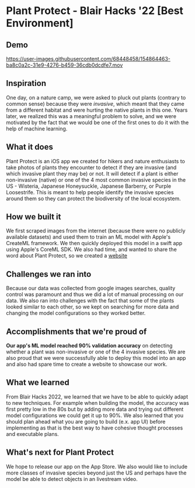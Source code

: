 # Plant Protect - Blair Hacks '22 [Best Environment]


## Demo 

https://user-images.githubusercontent.com/68448458/154864463-ba8c0a2c-31e9-4276-b459-36cdb0dcdfe7.mov

## Inspiration

One day, on a nature camp, we were asked to pluck out plants (contrary to common sense) because they were *invasive*, which meant that they came from a different habitat and were hurting the native plants in this one. Years later, we realized this was a meaningful problem to solve, and we were motivated by the fact that we would be one of the first ones to do it with the help of machine learning. 

## What it does

Plant Protect is an iOS app we created for hikers and nature enthusiasts to take photos of plants they encounter to detect if they are invasive (and which invasive plant they may be) or not. It will detect if a plant is either non-invasive (native) or one of the 4 most common invasive species in the US - Wisteria, Japanese Honeysuckle, Japanese Barberry, or Purple Loosestrife. This is meant to help people identify the invasive species around them so they can protect the biodiversity of the local ecosystem. 

## How we built it

We first scraped images from the internet (because there were no publicly available datasets) and used them to train an ML model with Apple's CreateML framework. We then quickly deployed this model in a swift app using Apple's CoreML SDK. We also had time, and wanted to share the word about Plant Protect, so we created a [website](https://anish-lakkapragada.github.io/BlairHacks/)

## Challenges we ran into

Because our data was collected from google images searches, quality control was paramount and thus we did a lot of manual processing on our data. We also ran into challenges with the fact that some of the plants looked similar to each other, so we kept on searching for more data and changing the model configurations so they worked better. 

## Accomplishments that we're proud of

**Our app's ML model reached 90% validation accuracy** on detecting whether a plant was non-invasive or one of the 4 invasive species. We are also proud that we were successfully able to deploy this model into an app and also had spare time to create a website to showcase our work. 

## What we learned

From Blair Hacks 2022, we learned that we have to be able to quickly adapt to new techniques. For example when building the model, the accuracy was first pretty low in the 80s but by adding more data and trying out different model configurations we could get it up to 90%. We also learned that you should plan ahead what you are going to build (e.x. app UI) before implementing as that is the best way to have cohesive thought processes and executable plans. 

## What's next for Plant Protect

We hope to release our app on the App Store. We also would like to include more classes of invasive species beyond just the US and perhaps have the model be able to detect objects in an livestream video. 
